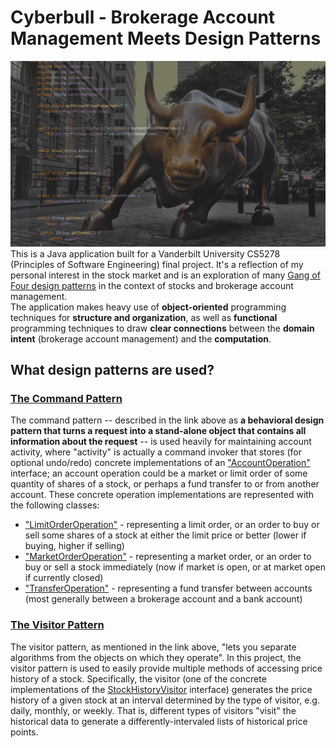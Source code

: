 # Cyberbull - Brokerage Account Management Meets Design Patterns
![cyberbull](cyberbull.png)
This is a Java application built for a Vanderbilt University CS5278 (Principles of Software Engineering) final project. 
It's a reflection of my personal interest in the stock market and is an exploration of many [Gang of Four design 
patterns](https://en.wikipedia.org/wiki/Design_Patterns) in the context of stocks and brokerage account management.  
The application makes heavy use of **object-oriented** programming techniques for **structure and organization**, as 
well as **functional** programming techniques to draw **clear connections** between the **domain intent** (brokerage account 
management) and the **computation**.

## What design patterns are used?
### [The Command Pattern](https://refactoring.guru/design-patterns/command) 
The command pattern -- described in the link above as **a behavioral design pattern that turns a request into a 
stand-alone object that contains all information about the request** -- is used heavily for maintaining account 
activity, where "activity" is actually a command invoker that stores (for optional undo/redo) concrete implementations 
of an ["AccountOperation"](src/main/java/edu/vanderbilt/cs/account/commander/AccountOperation.java) interface; an 
account operation could be a market or limit order of some quantity of shares of a stock, or perhaps a fund transfer 
to or from another account. These concrete operation implementations are represented with the 
following classes: 
* ["LimitOrderOperation"](src/main/java/edu/vanderbilt/cs/account/commander/LimitOrderOperation.java) - representing 
  a limit order, or an order to buy or sell some shares of a stock at either the limit price or better (lower if 
  buying, higher if selling)
* ["MarketOrderOperation"](src/main/java/edu/vanderbilt/cs/account/commander/MarketOrderOperation.java) - 
  representing a market order, or an order to buy or sell a stock immediately (now if market is open, or at market 
  open if currently closed)
* ["TransferOperation"](src/main/java/edu/vanderbilt/cs/account/commander/TransferOperation.java) - representing a 
  fund transfer between accounts (most generally between a brokerage account and a bank account)
  
### [The Visitor Pattern](https://refactoring.guru/design-patterns/visitor)
The visitor pattern, as mentioned in the link above, "lets you separate algorithms from the objects on which they 
operate". In this project, the visitor pattern is used to easily provide multiple methods of accessing price history 
of a stock. Specifically, the visitor (one of the concrete implementations of the [StockHistoryVisitor](src/main/java/edu/vanderbilt/cs/history/StockHistoryVisitor.java) interface) generates the price history of a given 
stock at an interval determined by the type of visitor, e.g. daily, monthly, or weekly. That is, different types of 
visitors "visit" the historical data to generate a differently-intervaled lists of historical price points. 
